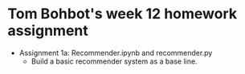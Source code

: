  # Tom Bohbot's week 12 homework assignment
- Assignment 1a: Recommender.ipynb and recommender.py
  - Build a basic recommender system as a base line.
